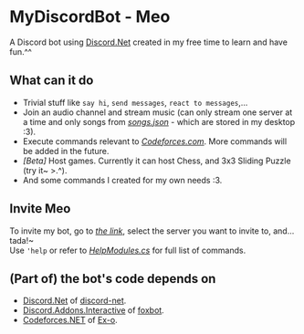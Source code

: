 # MyDiscordBot - Meo

A Discord bot using [Discord.Net](https://github.com/RogueException/Discord.Net) created in my free time to learn and have fun.^^

## What can it do

- Trivial stuff like `say hi`, `send messages`, `react to messages`,...
- Join an audio channel and stream music (can only stream one server at a time and only songs from *[songs.json](https://github.com/SxweetLollipop/Meo/blob/master/2nd/songs.json)* - which are stored in my desktop :3).
- Execute commands relevant to *[Codeforces.com](Codeforces.com)*. More commands will be added in the future.
- *[Beta]* Host games. Currently it can host Chess, and 3x3 Sliding Puzzle (try it~ >.^).
- And some commands I created for my own needs :3.

## Invite Meo

To invite my bot, go to *[the link](https://discord.com/api/oauth2/authorize?client_id=675207704293277706&permissions=0&scope=bot)*, select the server you want to invite to, and... tada!~  
Use `'help` or refer to *[HelpModules.cs](https://github.com/SxweetLollipop/Meo/blob/master/2nd/Commands/BasicCommands/HelpModules.cs)* for full list of commands.

## (Part of) the bot's code depends on

- [Discord.Net](https://github.com/RogueException/Discord.Net) of [discord-net](https://github.com/discord-net).
- [Discord.Addons.Interactive](https://github.com/foxbot/Discord.Addons.Interactive) of [foxbot](https://github.com/foxbot).
- [Codeforces.NET](https://github.com/Ex-o/Codeforces.NET) of [Ex-o](https://github.com/Ex-o).